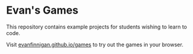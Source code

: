 # Evan's Games
This repository contains example projects for students wishing to learn to code.

Visit [evanfinnigan.github.io/games](https://evanfinnigan.github.io/games) to try out the games in your browser.